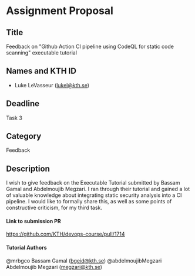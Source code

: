 # Assignment Proposal

## Title

Feedback on "Github Action CI pipeline using CodeQL for static code scanning" executable tutorial

## Names and KTH ID

- Luke LeVasseur (lukel@kth.se)

## Deadline

Task 3

## Category

Feedback

## Description

I wish to give feedback on the Executable Tutorial submitted by Bassam Gamal and Abdelmoujib Megzari. I ran through
their tutorial and gained a lot of valuable knowledge about integrating static security analysis into a CI pipeline. I
would like to formally share this, as well as some points of constructive criticism, for my third task.

#### Link to submission PR
https://github.com/KTH/devops-course/pull/1714

#### Tutorial Authors
@mrbgco Bassam Gamal (bgeid@kth.se)
@abdelmoujibMegzari Abdelmoujib Megzari (megzari@kth.se)